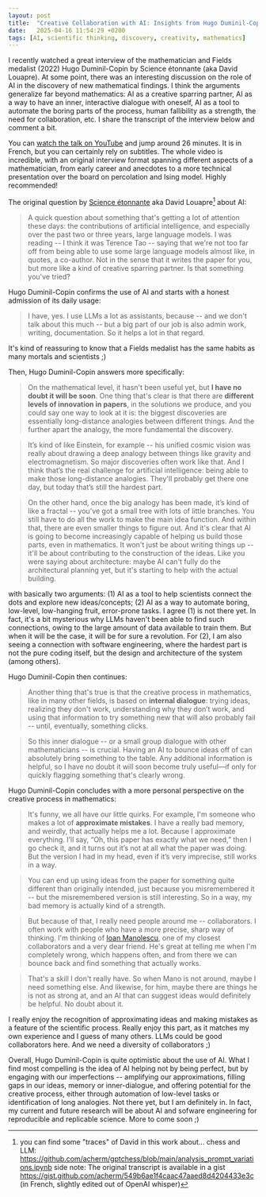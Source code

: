 ```yaml
---
layout: post
title:  "Creative Collaboration with AI: Insights from Hugo Duminil-Copin on Mathematics and Discovery"
date:   2025-04-16 11:54:29 +0200
tags: [AI, scientific thinking, discovery, creativity, mathematics]
---
```


I recently watched a great interview of the mathematician and Fields medalist (2022) Hugo Duminil-Copin by Science étonnante (aka David Louapre).
At some point, there was an interesting discussion on the role of AI in the discovery of new mathematical findings.
I think the arguments generalize far beyond mathematics: AI as a creative sparring partner, AI as a way to have an inner, interactive dialogue with oneself, AI as a tool to automate the boring parts of the process, human fallibility as a strength, the need for collaboration, etc. I share the transcript of the interview below and comment a bit.

You can [watch the talk on YouTube](https://www.youtube.com/watch?v=N_3FMrUUS6A) and jump around 26 minutes. It is in French, but you can certainly rely on subtitles.
The whole video is incredible, with an original interview format spanning different aspects of a mathematician, from early career and anecdotes to a more technical presentation over the board on percolation and Ising model.
Highly recommended!


The original question by [Science étonnante](https://www.youtube.com/scienceetonnante) aka David Louapre[^1] about AI:

> A quick question about something that's getting a lot of attention these days: the contributions of artificial intelligence, and especially over the past two or three years, large language models.
> I was reading -- I think it was Terence Tao -- saying that we're not too far off from being able to use some large language models almost like, in quotes, a co-author. Not in the sense that it writes the paper for you, but more like a kind of creative sparring partner.
> Is that something you've tried?


Hugo Duminil-Copin confirms the use of AI and starts with a honest admission of its daily usage:

> I have, yes. I use LLMs a lot as assistants, because -- and we don't talk about this much -- but a big part of our job is also admin work, writing, documentation.
> So it helps a lot in that regard.

It's kind of reassuring to know that a Fields medalist has the same habits as many mortals and scientists ;)

Then, Hugo Duminil-Copin answers more specifically:

> On the mathematical level, it hasn't been useful yet, but **I have no doubt it will be soon**.
> One thing that's clear is that there are **different levels of innovation in papers**, in the solutions we produce, and you could say one way to look at it is: the biggest discoveries are essentially long-distance analogies between different things.
>And the further apart the analogy, the more fundamental the discovery.

> It’s kind of like Einstein, for example -- his unified cosmic vision was really about drawing a deep analogy between things like gravity and electromagnetism.
> So major discoveries often work like that. And I think that’s the real challenge for artificial intelligence: being able to make those long-distance analogies.
> They'll probably get there one day, but today that’s still the hardest part.

> On the other hand, once the big analogy has been made, it’s kind of like a fractal -- you’ve got a small tree with lots of little branches.
> You still have to do all the work to make the main idea function. And within that, there are even smaller things to figure out.
> And it's clear that AI is going to become increasingly capable of helping us build those parts, even in mathematics.
> It won't just be about writing things up -- it'll be about contributing to the construction of the ideas. Like you were saying about architecture: maybe AI can't fully do the architectural planning yet, but it's starting to help with the actual building.


with basically two arguments: (1) AI as a tool to help scientists connect the dots and explore new ideas/concepts; (2) AI as a way to automate boring, low-level, low-hanging fruit, error-prone tasks.
I agree (1) is not there yet. In fact, it's a bit mysterious why LLMs haven't been able to find such connections, owing to the large amount of data available to train them.
But when it will be the case, it will be for sure a revolution.
For (2), I am also seeing a connection with software engineering, where the hardest part is not the pure coding itself, but the design and architecture of the system (among others).

Hugo Duminil-Copin then continues:

> Another thing that's true is that the creative process in mathematics, like in many other fields, is based on **internal dialogue**: trying ideas, realizing they don't work, understanding why they don’t work, and using that information to try something new that will also probably fail -- until, eventually, something clicks.

> So this inner dialogue -- or a small group dialogue with other mathematicians -- is crucial. Having an AI to bounce ideas off of can absolutely bring something to the table. Any additional information is helpful, so I have no doubt it will soon become truly useful—if only for quickly flagging something that's clearly wrong.



Hugo Duminil-Copin concludes with a more personal perspective on the creative process in mathematics:

> It's funny, we all have our little quirks. For example, I'm someone who makes a lot of **approximate mistakes**. I have a really bad memory, and weirdly, that actually helps me a lot. Because I approximate everything. I’ll say, “Oh, this paper has exactly what we need,” then I go check it, and it turns out it’s not at all what the paper was doing. But the version I had in my head, even if it’s very imprecise, still works in a way.

> You can end up using ideas from the paper for something quite different than originally intended, just because you misremembered it -- but the misremembered version is still interesting. So in a way, my bad memory is actually kind of a strength.

> But because of that, I really need people around me -- collaborators. I often work with people who have a more precise, sharp way of thinking. I'm thinking of [Ioan Manolescu](https://homeweb.unifr.ch/manolesc/Pub/), one of my closest collaborators and a very dear friend. He's great at telling me when I'm completely wrong, which happens often, and from there we can bounce back and find something that actually works.

> That's a skill I don't really have. So when Mano is not around, maybe I need something else. And likewise, for him, maybe there are things he is not as strong at, and an AI that can suggest ideas would definitely be helpful. No doubt about it.


I really enjoy the recognition of approximating ideas and making mistakes as a feature of the scientific process.
Really enjoy this part, as it matches my own experience and I guess of many others.
LLMs could be good collaborators here.
And we need a diversity of collaborators ;)

Overall, Hugo Duminil-Copin is quite optimistic about the use of AI.
What I find most compelling is the idea of AI helping not by being perfect, but by engaging with our imperfections -- amplifying our approximations, filling gaps in our ideas, memory or inner-dialogue, and offering potential for the creative process, either through automation of low-level tasks or identification of long analogies.
Not there yet, but I am definitely in.
In fact, my current and future research will be about AI and sofware engineering for reproducible and replicable science. More to come soon ;)

[^1]: you can find some "traces" of David in this work about... chess and LLM: https://github.com/acherm/gptchess/blob/main/analysis_prompt_variations.ipynb
side note: The original transcript is available in a gist https://gist.github.com/acherm/549b6ae1f4caac47aaed8d4204433e3c (in French, slightly edited out of OpenAI whisper)
